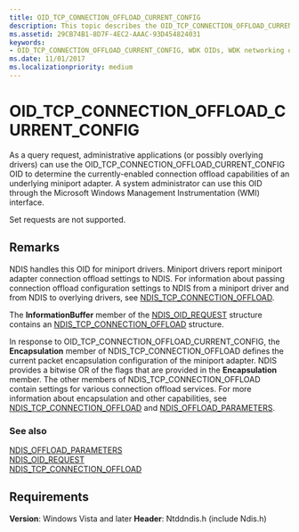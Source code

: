 ```yaml
---
title: OID_TCP_CONNECTION_OFFLOAD_CURRENT_CONFIG
description: This topic describes the OID_TCP_CONNECTION_OFFLOAD_CURRENT_CONFIG object identifier (OID). 
ms.assetid: 29CB74B1-8D7F-4EC2-AAAC-93D454824031
keywords:
- OID_TCP_CONNECTION_OFFLOAD_CURRENT_CONFIG, WDK OIDs, WDK networking object identifiers, WDK networking OIDs
ms.date: 11/01/2017
ms.localizationpriority: medium
---
```


# OID_TCP_CONNECTION_OFFLOAD_CURRENT_CONFIG

As a query request, administrative applications (or possibly overlying drivers) can use the OID_TCP_CONNECTION_OFFLOAD_CURRENT_CONFIG OID to determine the currently-enabled connection offload capabilities of an underlying miniport adapter. A system administrator can use this OID through the Microsoft Windows Management Instrumentation (WMI) interface.

Set requests are not supported.

## Remarks

NDIS handles this OID for miniport drivers. Miniport drivers report miniport adapter connection offload settings to NDIS. For information about passing connection offload configuration settings to NDIS from a miniport driver and from NDIS to overlying drivers, see [NDIS_TCP_CONNECTION_OFFLOAD](https://docs.microsoft.com/windows-hardware/drivers/ddi/ntddndis/ns-ntddndis-_ndis_tcp_connection_offload).

The **InformationBuffer** member of the [NDIS_OID_REQUEST](https://docs.microsoft.com/windows-hardware/drivers/ddi/ndis/ns-ndis-_ndis_oid_request) structure contains an [NDIS_TCP_CONNECTION_OFFLOAD](https://docs.microsoft.com/windows-hardware/drivers/ddi/ntddndis/ns-ntddndis-_ndis_tcp_connection_offload) structure.

In response to OID_TCP_CONNECTION_OFFLOAD_CURRENT_CONFIG, the **Encapsulation** member of NDIS_TCP_CONNECTION_OFFLOAD defines the current packet encapsulation configuration of the miniport adapter. NDIS provides a bitwise OR of the flags that are provided in the **Encapsulation** member. The other members of NDIS_TCP_CONNECTION_OFFLOAD contain settings for various connection offload services. For more information about encapsulation and other capabilities, see [NDIS_TCP_CONNECTION_OFFLOAD](https://docs.microsoft.com/windows-hardware/drivers/ddi/ntddndis/ns-ntddndis-_ndis_tcp_connection_offload) and [NDIS_OFFLOAD_PARAMETERS](https://docs.microsoft.com/windows-hardware/drivers/ddi/ntddndis/ns-ntddndis-_ndis_offload_parameters).


### See also

[NDIS_OFFLOAD_PARAMETERS](https://docs.microsoft.com/windows-hardware/drivers/ddi/ntddndis/ns-ntddndis-_ndis_offload_parameters)  
[NDIS_OID_REQUEST](https://docs.microsoft.com/windows-hardware/drivers/ddi/ndis/ns-ndis-_ndis_oid_request)  
[NDIS_TCP_CONNECTION_OFFLOAD](https://docs.microsoft.com/windows-hardware/drivers/ddi/ntddndis/ns-ntddndis-_ndis_tcp_connection_offload)

## Requirements

**Version**: Windows Vista and later
**Header**: Ntddndis.h (include Ndis.h)

